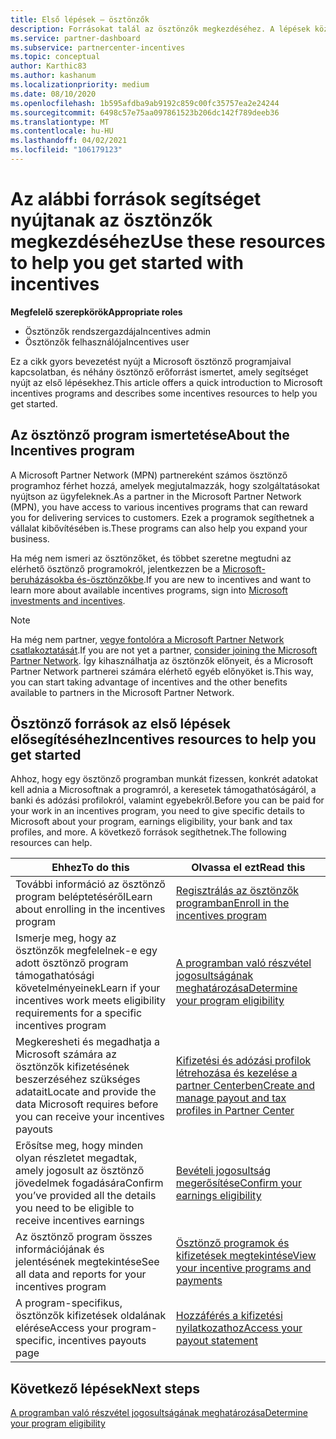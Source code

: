 ```yaml
---
title: Első lépések – ösztönzők
description: Forrásokat talál az ösztönzők megkezdéséhez. A lépések közé tartozik a jogosultsági követelmények teljesítésének megerősítése, valamint a bank-, adó-és kifizetési adatok beküldése.
ms.service: partner-dashboard
ms.subservice: partnercenter-incentives
ms.topic: conceptual
author: Karthic83
ms.author: kashanum
ms.localizationpriority: medium
ms.date: 08/10/2020
ms.openlocfilehash: 1b595afdba9ab9192c859c00fc35757ea2e24244
ms.sourcegitcommit: 6498c57e75aa097861523b206dc142f789deeb36
ms.translationtype: MT
ms.contentlocale: hu-HU
ms.lasthandoff: 04/02/2021
ms.locfileid: "106179123"
---
```

# <a name="use-these-resources-to-help-you-get-started-with-incentives"></a><span data-ttu-id="9f7d6-104">Az alábbi források segítséget nyújtanak az ösztönzők megkezdéséhez</span><span class="sxs-lookup"><span data-stu-id="9f7d6-104">Use these resources to help you get started with incentives</span></span>

<span data-ttu-id="9f7d6-105">**Megfelelő szerepkörök**</span><span class="sxs-lookup"><span data-stu-id="9f7d6-105">**Appropriate roles**</span></span>

- <span data-ttu-id="9f7d6-106">Ösztönzők rendszergazdája</span><span class="sxs-lookup"><span data-stu-id="9f7d6-106">Incentives admin</span></span>
- <span data-ttu-id="9f7d6-107">Ösztönzők felhasználója</span><span class="sxs-lookup"><span data-stu-id="9f7d6-107">Incentives user</span></span>

<span data-ttu-id="9f7d6-108">Ez a cikk gyors bevezetést nyújt a Microsoft ösztönző programjaival kapcsolatban, és néhány ösztönző erőforrást ismertet, amely segítséget nyújt az első lépésekhez.</span><span class="sxs-lookup"><span data-stu-id="9f7d6-108">This article offers a quick introduction to Microsoft incentives programs and describes some incentives resources to help you get started.</span></span>

## <a name="about-the-incentives-program"></a><span data-ttu-id="9f7d6-109">Az ösztönző program ismertetése</span><span class="sxs-lookup"><span data-stu-id="9f7d6-109">About the Incentives program</span></span>

<span data-ttu-id="9f7d6-110">A Microsoft Partner Network (MPN) partnereként számos ösztönző programhoz férhet hozzá, amelyek megjutalmazzák, hogy szolgáltatásokat nyújtson az ügyfeleknek.</span><span class="sxs-lookup"><span data-stu-id="9f7d6-110">As a partner in the Microsoft Partner Network (MPN), you have access to various incentives programs that can reward you for delivering services to customers.</span></span> <span data-ttu-id="9f7d6-111">Ezek a programok segíthetnek a vállalat kibővítésében is.</span><span class="sxs-lookup"><span data-stu-id="9f7d6-111">These programs can also help you expand your business.</span></span>

<span data-ttu-id="9f7d6-112">Ha még nem ismeri az ösztönzőket, és többet szeretne megtudni az elérhető ösztönző programokról, jelentkezzen be a [Microsoft-beruházásokba és-ösztönzőkbe](https://partner.microsoft.com/membership/partner-incentives).</span><span class="sxs-lookup"><span data-stu-id="9f7d6-112">If you are new to incentives and want to learn more about available incentives programs, sign into [Microsoft investments and incentives](https://partner.microsoft.com/membership/partner-incentives).</span></span>

> [!NOTE]
> <span data-ttu-id="9f7d6-113">Ha még nem partner, [vegye fontolóra a Microsoft Partner Network csatlakoztatását](https://partner.microsoft.com/membership).</span><span class="sxs-lookup"><span data-stu-id="9f7d6-113">If you are not yet a partner, [consider joining the Microsoft Partner Network](https://partner.microsoft.com/membership).</span></span> <span data-ttu-id="9f7d6-114">Így kihasználhatja az ösztönzők előnyeit, és a Microsoft Partner Network partnerei számára elérhető egyéb előnyöket is.</span><span class="sxs-lookup"><span data-stu-id="9f7d6-114">This way, you can start taking advantage of incentives and the other benefits available to partners in the Microsoft Partner Network.</span></span>  

## <a name="incentives-resources-to-help-you-get-started"></a><span data-ttu-id="9f7d6-115">Ösztönző források az első lépések elősegítéséhez</span><span class="sxs-lookup"><span data-stu-id="9f7d6-115">Incentives resources to help you get started</span></span>

<span data-ttu-id="9f7d6-116">Ahhoz, hogy egy ösztönző programban munkát fizessen, konkrét adatokat kell adnia a Microsoftnak a programról, a keresetek támogathatóságáról, a banki és adózási profilokról, valamint egyebekről.</span><span class="sxs-lookup"><span data-stu-id="9f7d6-116">Before you can be paid for your work in an incentives program, you need to give specific details to Microsoft about your program, earnings eligibility, your bank and tax profiles, and more.</span></span> <span data-ttu-id="9f7d6-117">A következő források segíthetnek.</span><span class="sxs-lookup"><span data-stu-id="9f7d6-117">The following resources can help.</span></span>

|  <span data-ttu-id="9f7d6-118">**Ehhez**</span><span class="sxs-lookup"><span data-stu-id="9f7d6-118">**To do this**</span></span>  |  <span data-ttu-id="9f7d6-119">**Olvassa el ezt**</span><span class="sxs-lookup"><span data-stu-id="9f7d6-119">**Read this**</span></span>  |
|--------------|-----------|
| <span data-ttu-id="9f7d6-120">További információ az ösztönző program beléptetéséről</span><span class="sxs-lookup"><span data-stu-id="9f7d6-120">Learn about enrolling in the incentives program</span></span> | [<span data-ttu-id="9f7d6-121">Regisztrálás az ösztönzők programban</span><span class="sxs-lookup"><span data-stu-id="9f7d6-121">Enroll in the incentives program</span></span>](incentives-enroll.md)  |
| <span data-ttu-id="9f7d6-122">Ismerje meg, hogy az ösztönzők megfelelnek-e egy adott ösztönző program támogathatósági követelményeinek</span><span class="sxs-lookup"><span data-stu-id="9f7d6-122">Learn if your incentives work meets eligibility requirements for a specific incentives program</span></span> | [<span data-ttu-id="9f7d6-123">A programban való részvétel jogosultságának meghatározása</span><span class="sxs-lookup"><span data-stu-id="9f7d6-123">Determine your program eligibility</span></span>](incentives-determined-your-program-eligibility.md)  |
| <span data-ttu-id="9f7d6-124">Megkeresheti és megadhatja a Microsoft számára az ösztönzők kifizetésének beszerzéséhez szükséges adatait</span><span class="sxs-lookup"><span data-stu-id="9f7d6-124">Locate and provide the data Microsoft requires before you can receive your incentives payouts</span></span> | [<span data-ttu-id="9f7d6-125">Kifizetési és adózási profilok létrehozása és kezelése a partner Centerben</span><span class="sxs-lookup"><span data-stu-id="9f7d6-125">Create and manage payout and tax profiles in Partner Center</span></span>](incentives-create-and-manage-your-payout-and-tax-profiles.md)  |
| <span data-ttu-id="9f7d6-126">Erősítse meg, hogy minden olyan részletet megadtak, amely jogosult az ösztönző jövedelmek fogadására</span><span class="sxs-lookup"><span data-stu-id="9f7d6-126">Confirm you’ve provided all the details you need to be eligible to receive incentives earnings</span></span> | [<span data-ttu-id="9f7d6-127">Bevételi jogosultság megerősítése</span><span class="sxs-lookup"><span data-stu-id="9f7d6-127">Confirm your earnings eligibility</span></span>](incentives-confirm-your-earnings-eligibility.md)  |
| <span data-ttu-id="9f7d6-128">Az ösztönző program összes információjának és jelentésének megtekintése</span><span class="sxs-lookup"><span data-stu-id="9f7d6-128">See all data and reports for your incentives program</span></span> | [<span data-ttu-id="9f7d6-129">Ösztönző programok és kifizetések megtekintése</span><span class="sxs-lookup"><span data-stu-id="9f7d6-129">View your incentive programs and payments</span></span>](understand-incentive-payouts.md)  |
| <span data-ttu-id="9f7d6-130">A program-specifikus, ösztönzők kifizetések oldalának elérése</span><span class="sxs-lookup"><span data-stu-id="9f7d6-130">Access your program-specific, incentives payouts page</span></span> | [<span data-ttu-id="9f7d6-131">Hozzáférés a kifizetési nyilatkozathoz</span><span class="sxs-lookup"><span data-stu-id="9f7d6-131">Access your payout statement</span></span>](payout-statement.md)  |

## <a name="next-steps"></a><span data-ttu-id="9f7d6-132">Következő lépések</span><span class="sxs-lookup"><span data-stu-id="9f7d6-132">Next steps</span></span>

[<span data-ttu-id="9f7d6-133">A programban való részvétel jogosultságának meghatározása</span><span class="sxs-lookup"><span data-stu-id="9f7d6-133">Determine your program eligibility</span></span>](incentives-determined-your-program-eligibility.md)